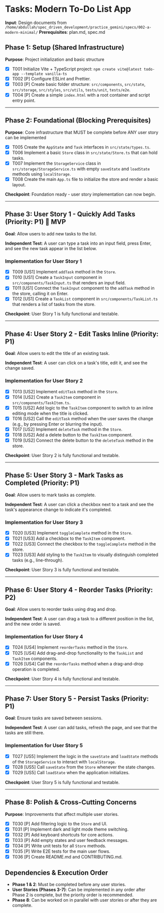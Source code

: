 # Tasks: Modern To-Do List App

**Input**: Design documents from `/home/abdullah/spec_driven_development/practice_gemini/specs/002-a-modern-minimal/`
**Prerequisites**: plan.md, spec.md

## Phase 1: Setup (Shared Infrastructure)

**Purpose**: Project initialization and basic structure

- [x] T001 Initialize Vite + TypeScript project: `npm create vite@latest todo-app --template vanilla-ts`
- [x] T002 [P] Configure ESLint and Prettier.
- [x] T003 [P] Create basic folder structure: `src/components`, `src/state`, `src/storage`, `src/styles`, `src/utils`, `tests/unit`, `tests/e2e`.
- [x] T004 [P] Create a simple `index.html` with a root container and script entry point.

---

## Phase 2: Foundational (Blocking Prerequisites)

**Purpose**: Core infrastructure that MUST be complete before ANY user story can be implemented

- [x] T005 Create the `AppState` and `Task` interfaces in `src/state/types.ts`.
- [x] T006 Implement a basic `Store` class in `src/state/Store.ts` that can hold tasks.
- [x] T007 Implement the `StorageService` class in `src/storage/StorageService.ts` with empty `saveState` and `loadState` methods using `localStorage`.
- [x] T008 Create the main `App.ts` file to initialize the store and render a basic layout.

**Checkpoint**: Foundation ready - user story implementation can now begin.

---

## Phase 3: User Story 1 - Quickly Add Tasks (Priority: P1) 🎯 MVP

**Goal**: Allow users to add new tasks to the list.

**Independent Test**: A user can type a task into an input field, press Enter, and see the new task appear in the list below.

### Implementation for User Story 1

- [x] T009 [US1] Implement `addTask` method in the `Store`.
- [x] T010 [US1] Create a `TaskInput` component in `src/components/TaskInput.ts` that renders an input field.
- [x] T011 [US1] Connect the `TaskInput` component to the `addTask` method in the store, calling it on Enter.
- [x] T012 [US1] Create a `TaskList` component in `src/components/TaskList.ts` that renders a list of tasks from the store.

**Checkpoint**: User Story 1 is fully functional and testable.

---

## Phase 4: User Story 2 - Edit Tasks Inline (Priority: P1)

**Goal**: Allow users to edit the title of an existing task.

**Independent Test**: A user can click on a task's title, edit it, and see the change saved.

### Implementation for User Story 2

- [x] T013 [US2] Implement `editTask` method in the `Store`.
- [x] T014 [US2] Create a `TaskItem` component in `src/components/TaskItem.ts`.
- [x] T015 [US2] Add logic to the `TaskItem` component to switch to an inline editing mode when the title is clicked.
- [x] T016 [US2] Call the `editTask` method when the user saves the change (e.g., by pressing Enter or blurring the input).
- [x] T017 [US2] Implement `deleteTask` method in the `Store`.
- [x] T018 [US2] Add a delete button to the `TaskItem` component.
- [x] T019 [US2] Connect the delete button to the `deleteTask` method in the store.

**Checkpoint**: User Story 2 is fully functional and testable.

---

## Phase 5: User Story 3 - Mark Tasks as Completed (Priority: P1)

**Goal**: Allow users to mark tasks as complete.

**Independent Test**: A user can click a checkbox next to a task and see the task's appearance change to indicate it's completed.

### Implementation for User Story 3

- [x] T020 [US3] Implement `toggleComplete` method in the `Store`.
- [x] T021 [US3] Add a checkbox to the `TaskItem` component.
- [x] T022 [US3] Connect the checkbox to the `toggleComplete` method in the store.
- [x] T023 [US3] Add styling to the `TaskItem` to visually distinguish completed tasks (e.g., line-through).

**Checkpoint**: User Story 3 is fully functional and testable.

---

## Phase 6: User Story 4 - Reorder Tasks (Priority: P2)

**Goal**: Allow users to reorder tasks using drag and drop.

**Independent Test**: A user can drag a task to a different position in the list, and the new order is saved.

### Implementation for User Story 4

- [x] T024 [US4] Implement `reorderTasks` method in the `Store`.
- [x] T025 [US4] Add drag-and-drop functionality to the `TaskList` and `TaskItem` components.
- [x] T026 [US4] Call the `reorderTasks` method when a drag-and-drop operation is completed.

**Checkpoint**: User Story 4 is fully functional and testable.

---

## Phase 7: User Story 5 - Persist Tasks (Priority: P1)

**Goal**: Ensure tasks are saved between sessions.

**Independent Test**: A user can add tasks, refresh the page, and see that the tasks are still there.

### Implementation for User Story 5

- [x] T027 [US5] Implement the logic in the `saveState` and `loadState` methods of the `StorageService` to interact with `localStorage`.
- [x] T028 [US5] Call `saveState` from the `Store` whenever the state changes.
- [x] T029 [US5] Call `loadState` when the application initializes.

**Checkpoint**: User Story 5 is fully functional and testable.

---

## Phase 8: Polish & Cross-Cutting Concerns

**Purpose**: Improvements that affect multiple user stories.

- [x] T030 [P] Add filtering logic to the `Store` and UI.
- [x] T031 [P] Implement dark and light mode theme switching.
- [x] T032 [P] Add keyboard shortcuts for core actions.
- [x] T033 [P] Add empty states and user feedback messages.
- [x] T034 [P] Write unit tests for all `Store` methods.
- [x] T035 [P] Write E2E tests for the main user flows.
- [x] T036 [P] Create README.md and CONTRIBUTING.md.

## Dependencies & Execution Order

-   **Phase 1 & 2**: Must be completed before any user stories.
-   **User Stories (Phases 3-7)**: Can be implemented in any order after Phase 2 is complete, but the priority order is recommended.
-   **Phase 8**: Can be worked on in parallel with user stories or after they are complete.